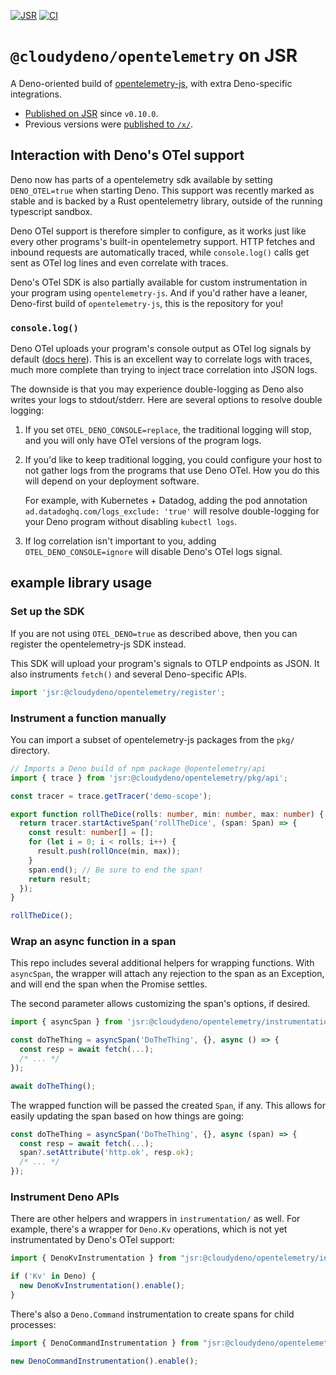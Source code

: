 [![JSR](https://jsr.io/badges/@cloudydeno/opentelemetry)](https://jsr.io/@cloudydeno/opentelemetry)
[![CI](https://github.com/cloudydeno/opentelemetry/actions/workflows/deno-ci.yml/badge.svg)](https://github.com/cloudydeno/opentelemetry/actions/workflows/deno-ci.yml)


# `@cloudydeno/opentelemetry` on JSR

A Deno-oriented build of [opentelemetry-js](https://github.com/open-telemetry/opentelemetry-js),
with extra Deno-specific integrations.

* [Published on JSR](https://jsr.io/@cloudydeno/opentelemetry) since `v0.10.0`.
* Previous versions were [published to `/x/`](https://deno.land/x/observability).

## Interaction with Deno's OTel support
Deno now has parts of a opentelemetry sdk available by setting `DENO_OTEL=true` when starting Deno.
This support was recently marked as stable and is backed by a Rust opentelemetry library,
outside of the running typescript sandbox.

Deno OTel support is therefore simpler to configure, as it works just like every other programs's
built-in opentelemetry support. HTTP fetches and inbound requests are automatically traced,
while `console.log()` calls get sent as OTel log lines and even correlate with traces.

Deno's OTel SDK is also partially available for custom instrumentation in your program using `opentelemetry-js`.
And if you'd rather have a leaner, Deno-first build of `opentelemetry-js`, this is the repository for you!

### `console.log()`

Deno OTel uploads your program's console output as OTel log signals by default
([docs here](https://docs.deno.com/runtime/fundamentals/open_telemetry/#logs)).
This is an excellent way to correlate logs with traces,
much more complete than trying to inject trace correlation into JSON logs.

The downside is that you may experience double-logging
as Deno also writes your logs to stdout/stderr.
Here are several options to resolve double logging:

1. If you set `OTEL_DENO_CONSOLE=replace`, the traditional logging will stop,
    and you will only have OTel versions of the program logs.

1. If you'd like to keep traditional logging, you could configure your host to
    not gather logs from the programs that use Deno OTel.
    How you do this will depend on your deployment software.

    For example, with Kubernetes + Datadog, adding the pod annotation
    `ad.datadoghq.com/logs_exclude: 'true'` will resolve double-logging
    for your Deno program without disabling `kubectl logs`.

1. If log correlation isn't important to you, adding `OTEL_DENO_CONSOLE=ignore`
    will disable Deno's OTel logs signal.

## example library usage

### Set up the SDK
If you are not using `OTEL_DENO=true` as described above,
then you can register the opentelemetry-js SDK instead.

This SDK will upload your program's signals to OTLP endpoints as JSON.
It also instruments `fetch()` and several Deno-specific APIs.

```ts
import 'jsr:@cloudydeno/opentelemetry/register';
```

### Instrument a function manually
You can import a subset of opentelemetry-js packages from the `pkg/` directory.

```ts
// Imports a Deno build of npm package @opentelemetry/api
import { trace } from 'jsr:@cloudydeno/opentelemetry/pkg/api';

const tracer = trace.getTracer('demo-scope');

export function rollTheDice(rolls: number, min: number, max: number) {
  return tracer.startActiveSpan('rollTheDice', (span: Span) => {
    const result: number[] = [];
    for (let i = 0; i < rolls; i++) {
      result.push(rollOnce(min, max));
    }
    span.end(); // Be sure to end the span!
    return result;
  });
}

rollTheDice();
```

### Wrap an async function in a span

This repo includes several additional helpers for wrapping functions.
With `asyncSpan`, the wrapper will attach any rejection to the span as an Exception,
and will end the span when the Promise settles.

The second parameter allows customizing the span's options, if desired.

```ts
import { asyncSpan } from 'jsr:@cloudydeno/opentelemetry/instrumentation/async.ts';

const doTheThing = asyncSpan('DoTheThing', {}, async () => {
  const resp = await fetch(...);
  /* ... */
});

await doTheThing();
```

The wrapped function will be passed the created `Span`, if any.
This allows for easily updating the span based on how things are going:

```ts
const doTheThing = asyncSpan('DoTheThing', {}, async (span) => {
  const resp = await fetch(...);
  span?.setAttribute('http.ok', resp.ok);
  /* ... */
});
```

### Instrument Deno APIs

There are other helpers and wrappers in `instrumentation/` as well.
For example, there's a wrapper for `Deno.Kv` operations,
which is not yet instrumentated by Deno's OTel support:

```ts
import { DenoKvInstrumentation } from "jsr:@cloudydeno/opentelemetry/instrumentation/deno-kv.ts";

if ('Kv' in Deno) {
  new DenoKvInstrumentation().enable();
}
```

There's also a `Deno.Command` instrumentation to create spans for child processes:

```ts
import { DenoCommandInstrumentation } from "jsr:@cloudydeno/opentelemetry/instrumentation/deno-command.ts";

new DenoCommandInstrumentation().enable();
```
